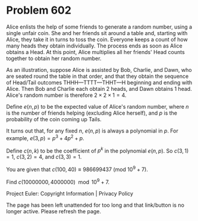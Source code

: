 #   Problem 602

   Alice enlists the help of some friends to generate a random number, using
   a single unfair coin. She and her friends sit around a table and, starting
   with Alice, they take it in turns to toss the coin. Everyone keeps a count
   of how many heads they obtain individually. The process ends as soon as
   Alice obtains a Head. At this point, Alice multiplies all her friends'
   Head counts together to obtain her random number.

   As an illustration, suppose Alice is assisted by Bob, Charlie, and Dawn,
   who are seated round the table in that order, and that they obtain the
   sequence of Head/Tail outcomes THHH—TTTT—THHT—H beginning and ending with
   Alice. Then Bob and Charlie each obtain 2 heads, and Dawn obtains 1 head.
   Alice's random number is therefore $2\times 2\times 1 = 4$.

   Define $e(n, p)$ to be the expected value of Alice's random number, where
   $n$ is the number of friends helping (excluding Alice herself), and $p$ is
   the probability of the coin coming up Tails.

   It turns out that, for any fixed $n$, $e(n, p)$ is always a polynomial in
   $p$. For example, $e(3, p) = p^3 + 4p^2 + p$.

   Define $c(n, k)$ to be the coefficient of $p^k$ in the polynomial $e(n,
   p)$. So $c(3, 1) = 1$, $c(3, 2) = 4$, and $c(3, 3) = 1$.

   You are given that $c(100, 40) \equiv 986699437 \text{ } (\text{mod }
   10^9+7)$.

   Find $c(10000000, 4000000) \mod 10^9+7$.

   Project Euler: Copyright Information | Privacy Policy

   The page has been left unattended for too long and that link/button is no
   longer active. Please refresh the page.
